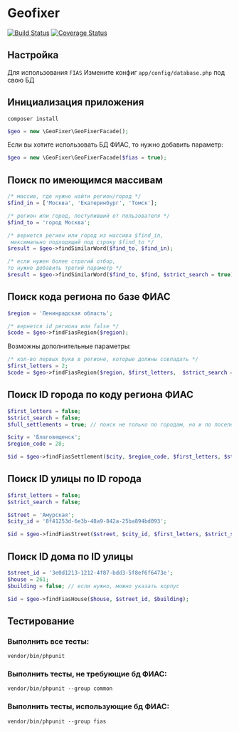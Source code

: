 # Geofixer
[![Build Status](https://travis-ci.org/Phrlog/GeoFixer.svg?branch=master)](https://travis-ci.org/Phrlog/GeoFixer)
[![Coverage Status](https://coveralls.io/repos/github/Phrlog/GeoFixer/badge.svg?branch=master)](https://coveralls.io/github/Phrlog/GeoFixer?branch=master)

## Настройка
Для использования `FIAS` Измените конфиг `app/config/database.php` под свою БД

## Инициализация приложения
`composer install`
```PHP
$geo = new \GeoFixer\GeoFixerFacade();
```

Если вы хотите использовать БД ФИАС, то нужно добавить параметр:

```PHP
$geo = new \GeoFixer\GeoFixerFacade($fias = true);
```

## Поиск по имеющимся массивам

```PHP
/* массив, где нужно найти регион/город */
$find_in = ['Москва', 'Екатеринбург', 'Томск'];

/* регион или город, поступивший от пользователя */
$find_to = 'город Москва';

/* вернется регион или город из массива $find_in,
 максимально подходящий под строку $find_to */
$result = $geo->findSimilarWord($find_to, $find_in);

/* если нужен более строгий отбор, 
то нужно добавить третий параметр */
$result = $geo->findSimilarWord($find_to, $find, $strict_search = true);
```

## Поиск кода региона по базе ФИАС
```PHP
$region = 'Ленинрадская область';

/* вернется id региона или false */
$code = $geo->findFiasRegion($region);
```

Возможны дополнительные параметры:
```PHP
/* кол-во первых букв в регионе, которые должны совпадать */
$first_letters = 2;
$code = $geo->findFiasRegion($region, $first_letters,  $strict_search = true);
```

## Поиск ID города по коду региона ФИАС
```PHP
$first_letters = false;
$strict_search = false;
$full_settlements = true; // поиск не только по городам, но и по поселениям

$city = 'Благовещенск';
$region_code = 28;

$id = $geo->findFiasSettlement($city, $region_code, $first_letters, $strict_search, $full_settlements);
```

## Поиск ID улицы по ID города
```PHP
$first_letters = false;
$strict_search = false;

$street = 'Амурская';
$city_id = '8f41253d-6e3b-48a9-842a-25ba894bd093';

$id = $geo->findFiasStreet($street, $city_id, $first_letters, $strict_search);
```

## Поиск ID дома по ID улицы
```PHP
$street_id = '3e0d1213-1212-4f87-bdd3-5f8ef6f6473e';
$house = 261;
$building = false; // если нужно, можно указать корпус

$id = $geo->findFiasHouse($house, $street_id, $building);
```

## Тестирование
### Выполнить все тесты:
`vendor/bin/phpunit`
### Выполнить тесты, не требующие бд ФИАС:
`vendor/bin/phpunit --group common`
### Выполнить тесты, использующие бд ФИАС:
`vendor/bin/phpunit --group fias`
